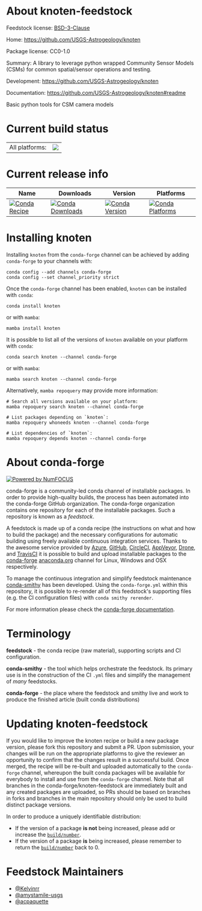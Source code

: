 About knoten-feedstock
======================

Feedstock license: [BSD-3-Clause](https://github.com/conda-forge/knoten-feedstock/blob/main/LICENSE.txt)

Home: https://github.com/USGS-Astrogeology/knoten

Package license: CC0-1.0

Summary: A library to leverage python wrapped Community Sensor Models (CSMs) for common spatial/sensor operations and testing.

Development: https://github.com/USGS-Astrogeology/knoten

Documentation: https://github.com/USGS-Astrogeology/knoten#readme

Basic python tools for CSM camera models

Current build status
====================


<table><tr><td>All platforms:</td>
    <td>
      <a href="https://dev.azure.com/conda-forge/feedstock-builds/_build/latest?definitionId=16649&branchName=main">
        <img src="https://dev.azure.com/conda-forge/feedstock-builds/_apis/build/status/knoten-feedstock?branchName=main">
      </a>
    </td>
  </tr>
</table>

Current release info
====================

| Name | Downloads | Version | Platforms |
| --- | --- | --- | --- |
| [![Conda Recipe](https://img.shields.io/badge/recipe-knoten-green.svg)](https://anaconda.org/conda-forge/knoten) | [![Conda Downloads](https://img.shields.io/conda/dn/conda-forge/knoten.svg)](https://anaconda.org/conda-forge/knoten) | [![Conda Version](https://img.shields.io/conda/vn/conda-forge/knoten.svg)](https://anaconda.org/conda-forge/knoten) | [![Conda Platforms](https://img.shields.io/conda/pn/conda-forge/knoten.svg)](https://anaconda.org/conda-forge/knoten) |

Installing knoten
=================

Installing `knoten` from the `conda-forge` channel can be achieved by adding `conda-forge` to your channels with:

```
conda config --add channels conda-forge
conda config --set channel_priority strict
```

Once the `conda-forge` channel has been enabled, `knoten` can be installed with `conda`:

```
conda install knoten
```

or with `mamba`:

```
mamba install knoten
```

It is possible to list all of the versions of `knoten` available on your platform with `conda`:

```
conda search knoten --channel conda-forge
```

or with `mamba`:

```
mamba search knoten --channel conda-forge
```

Alternatively, `mamba repoquery` may provide more information:

```
# Search all versions available on your platform:
mamba repoquery search knoten --channel conda-forge

# List packages depending on `knoten`:
mamba repoquery whoneeds knoten --channel conda-forge

# List dependencies of `knoten`:
mamba repoquery depends knoten --channel conda-forge
```


About conda-forge
=================

[![Powered by
NumFOCUS](https://img.shields.io/badge/powered%20by-NumFOCUS-orange.svg?style=flat&colorA=E1523D&colorB=007D8A)](https://numfocus.org)

conda-forge is a community-led conda channel of installable packages.
In order to provide high-quality builds, the process has been automated into the
conda-forge GitHub organization. The conda-forge organization contains one repository
for each of the installable packages. Such a repository is known as a *feedstock*.

A feedstock is made up of a conda recipe (the instructions on what and how to build
the package) and the necessary configurations for automatic building using freely
available continuous integration services. Thanks to the awesome service provided by
[Azure](https://azure.microsoft.com/en-us/services/devops/), [GitHub](https://github.com/),
[CircleCI](https://circleci.com/), [AppVeyor](https://www.appveyor.com/),
[Drone](https://cloud.drone.io/welcome), and [TravisCI](https://travis-ci.com/)
it is possible to build and upload installable packages to the
[conda-forge](https://anaconda.org/conda-forge) [anaconda.org](https://anaconda.org/)
channel for Linux, Windows and OSX respectively.

To manage the continuous integration and simplify feedstock maintenance
[conda-smithy](https://github.com/conda-forge/conda-smithy) has been developed.
Using the ``conda-forge.yml`` within this repository, it is possible to re-render all of
this feedstock's supporting files (e.g. the CI configuration files) with ``conda smithy rerender``.

For more information please check the [conda-forge documentation](https://conda-forge.org/docs/).

Terminology
===========

**feedstock** - the conda recipe (raw material), supporting scripts and CI configuration.

**conda-smithy** - the tool which helps orchestrate the feedstock.
                   Its primary use is in the construction of the CI ``.yml`` files
                   and simplify the management of *many* feedstocks.

**conda-forge** - the place where the feedstock and smithy live and work to
                  produce the finished article (built conda distributions)


Updating knoten-feedstock
=========================

If you would like to improve the knoten recipe or build a new
package version, please fork this repository and submit a PR. Upon submission,
your changes will be run on the appropriate platforms to give the reviewer an
opportunity to confirm that the changes result in a successful build. Once
merged, the recipe will be re-built and uploaded automatically to the
`conda-forge` channel, whereupon the built conda packages will be available for
everybody to install and use from the `conda-forge` channel.
Note that all branches in the conda-forge/knoten-feedstock are
immediately built and any created packages are uploaded, so PRs should be based
on branches in forks and branches in the main repository should only be used to
build distinct package versions.

In order to produce a uniquely identifiable distribution:
 * If the version of a package **is not** being increased, please add or increase
   the [``build/number``](https://docs.conda.io/projects/conda-build/en/latest/resources/define-metadata.html#build-number-and-string).
 * If the version of a package **is** being increased, please remember to return
   the [``build/number``](https://docs.conda.io/projects/conda-build/en/latest/resources/define-metadata.html#build-number-and-string)
   back to 0.

Feedstock Maintainers
=====================

* [@Kelvinrr](https://github.com/Kelvinrr/)
* [@amystamile-usgs](https://github.com/amystamile-usgs)
* [@acpaquette](https://github.com/acpaquette)
